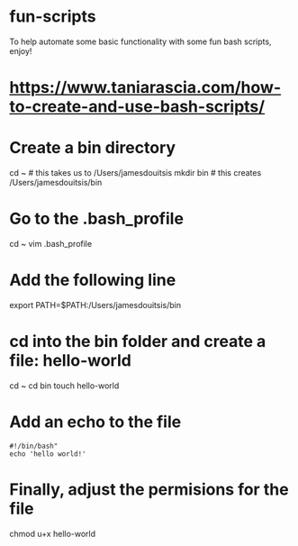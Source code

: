 # fun-scripts
To help automate some basic functionality with some fun bash scripts, enjoy!


<!-- Creating bash scripts -->
# https://www.taniarascia.com/how-to-create-and-use-bash-scripts/
# Create a bin directory

cd ~      # this takes us to /Users/jamesdouitsis
mkdir bin # this creates /Users/jamesdouitsis/bin

# Go to the .bash_profile 
cd ~
vim .bash_profile

# Add the following line 
export PATH=$PATH:/Users/jamesdouitsis/bin

# cd into the bin folder and create a file: hello-world 
cd ~
cd bin
touch hello-world

# Add an echo to the file 
    #!/bin/bash"
    echo 'hello world!'


# Finally, adjust the permisions for the file
chmod u+x hello-world